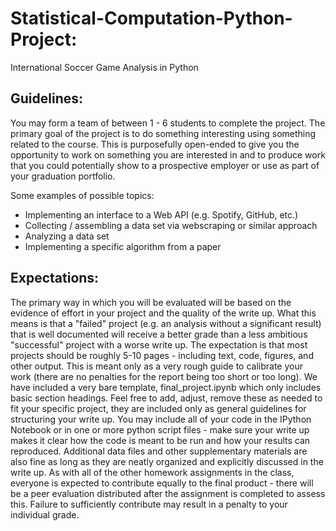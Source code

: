 # Statistical-Computation-Python-Project:
International Soccer Game Analysis in Python

## Guidelines:

You may form a team of between 1 - 6 students to complete the project. The primary goal of the project is to do something interesting using something related to the course. This is purposefully open-ended to give you the opportunity to work on something you are interested in and to produce work that you could potentially show to a prospective employer or use as part of your graduation portfolio.

Some examples of possible topics:

* Implementing an interface to a Web API (e.g. Spotify, GitHub, etc.)
* Collecting / assembling a data set via webscraping or similar approach
* Analyzing a data set
* Implementing a specific algorithm from a paper

## Expectations:

The primary way in which you will be evaluated will be based on the evidence of effort in your project and the quality of the write up. What this means is that a "failed" project (e.g. an analysis without a significant result) that is well documented will receive a better grade than a less ambitious "successful" project with a worse write up.
The expectation is that most projects should be roughly 5-10 pages - including text, code, figures, and other output. This is meant only as a very rough guide to calibrate your work (there are no penalties for the report being too short or too long).
We have included a very bare template, final_project.ipynb which only includes basic section headings. Feel free to add, adjust, remove these as needed to fit your specific project, they are included only as general guidelines for structuring your write up.
You may include all of your code in the IPython Notebook or in one or more python script files - make sure your write up makes it clear how the code is meant to be run and how your results can reproduced. Additional data files and other supplementary materials are also fine as long as they are neatly organized and explicitly discussed in the write up.
As with all of the other homework assignments in the class, everyone is expected to contribute equally to the final product - there will be a peer evaluation distributed after the assignment is completed to assess this. Failure to sufficiently contribute may result in a penalty to your individual grade.
